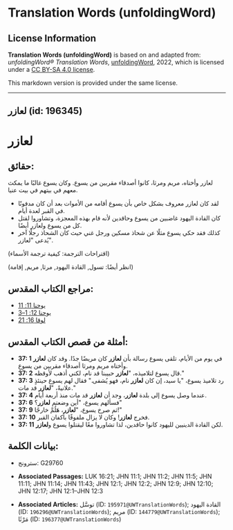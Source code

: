 # Translation Words (unfoldingWord)

## License Information

**Translation Words (unfoldingWord)** is based on and adapted from: _unfoldingWord® Translation Words_, [unfoldingWord](https://unfoldingword.org/utw), 2022, which is licensed under a [CC BY-SA 4.0 license](https://creativecommons.org/licenses/by-sa/4.0/legalcode.en).

This markdown version is provided under the same license.



--------------------------------

## لعازر (id: 196345)

لعازر
=====

حقائق:
------

لعازر وأختاه، مريم ومرثا، كانوا أصدقاء مقربين من يسوع. وكان يسوع غالبًا ما يمكث معهم في بيتهم في بيت عنيا.

* لقد كان لعازر معروف بشكل خاص بأن يسوع أقامه من الأموات بعد أن كان مدفونًا في القبر لعدة أيام.
* كان القادة اليهود غاضبين من يسوع وحاقدين لأنه قام بهذه المعجزة، وتشاوروا لقتل كل من يسوع ولعازر أيضًا.
* كذلك فقد حكي يسوع مثلًا عن شحاذ مسكين ورجل غني حيث كان الشحاذ رجلًا آخر يُدعى "لعازر".

(اقتراحات الترجمة: كيفية ترجمة الأسماء)

(انظر أيضًا: تسول, القادة اليهود, مرثا, مريم, إقامة)

مراجع الكتاب المقدس:
--------------------

* [يوحنا 11: 11](https://ref.ly/John11:11)
* [يوحنا 12: 1–3](https://ref.ly/John12:1-John12:3)
* [لوقا 16: 21](https://ref.ly/Luke16:21)

أمثلة من قصص الكتاب المقدس:
---------------------------

* **37: 1** في يوم من الأيام، تلقى يسوع رسالة بأن **لعازر** كان مريضًا جدًا. وقد كان **لعازر** وأختاه مريم ومرثا أصدقاء مقربين من يسوع.
* **37: 2** قال يسوع لتلاميذه، "**لعازر** حبيبنا قد نام، لكني أذهب لأوقظه."
* **37: 3** رد تلاميذ يسوع، "يا سيد، إن كان **لعازر** نام، فهو يُشفى." فقال لهم يسوع حينئذٍ علانيةً، "**لعازر** قد مات."
* **37: 4** عندما وصل يسوع إلى بلدة **لعازر**، وجد أن **لعازر** قد مات منذ أربعة أيام.
* **37: 6** فسألهم يسوع، "أين وضعتم **لعازر**؟"
* **37: 9** ثم صرخ يسوع، "**لعازر**، هَلُمَّ خارجًا!"
* **37: 10** فخرج **لعازر**! وكان لا يزال ملفوفًا بأكفان القبر.
* **37: 11** لكن القادة الدينيين لليهود كانوا حاقدين، لذا تشاوروا معًا ليقتلوا يسوع و**لعازر**.

بيانات الكلمة:
--------------

* سترونج: G29760

* **Associated Passages:** LUK 16:21; JHN 11:1; JHN 11:2; JHN 11:5; JHN 11:11; JHN 11:14; JHN 11:43; JHN 12:1; JHN 12:2; JHN 12:9; JHN 12:10; JHN 12:17; JHN 12:1–JHN 12:3
* **Associated Articles:** توسَّل (ID: `195971@UWTranslationWords`); القادة اليهود (ID: `196296@UWTranslationWords`); مريم (ID: `144779@UWTranslationWords`); مَرْثَا (ID: `196377@UWTranslationWords`)

